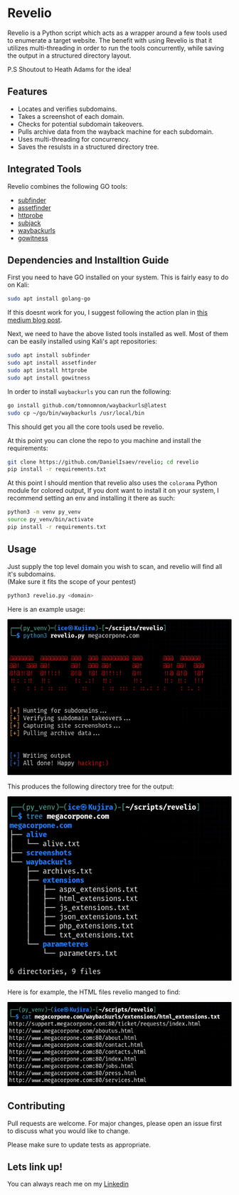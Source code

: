 # Revelio

Revelio is a Python script which acts as a wrapper around a few tools used to enumerate a target website. 
The benefit with using Revelio is that it utilizes multi-threading in order to run the tools concurrently, while saving the output in a structured directory layout.

P.S Shoutout to Heath Adams for the idea!

## Features

- Locates and verifies subdomains.
- Takes a screenshot of each domain.
- Checks for potential subdomain takeovers.
- Pulls archive data from the wayback machine for each subdomain.
- Uses multi-threading for concurrency.
- Saves the resulsts in a structured directory tree.

## Integrated Tools

Revelio combines the following GO tools:                                                                                                                                  

-  [subfinder](https://github.com/projectdiscovery/subfinder)
-  [assetfinder](https://github.com/tomnomnom/assetfinder)
-  [httprobe](https://github.com/tomnomnom/httprobe)
-  [subjack](https://github.com/haccer/subjack)                                                                                                                       
-  [waybackurls](https://github.com/tomnomnom/waybackurls)
-  [gowitness](https://github.com/sensepost/gowitness)

## Dependencies and Installtion Guide

First you need to have GO installed on your system. This is fairly easy to do on Kali:

```bash
sudo apt install golang-go
```

If this doesnt work for you, I suggest following the action plan in [this medium blog post](https://medium.com/@yadav-ajay/go-lang-on-kali-linux-5cc40a78d7de).

Next, we need to have the above listed tools installed as well. Most of them can be easily installed using Kali's apt repositories:

```bash
sudo apt install subfinder
sudo apt install assetfinder
sudo apt install httprobe
sudo apt install gowitness
```

In order to install `waybackurls` you can run the following:

```bash
go install github.com/tomnomnom/waybackurls@latest
sudo cp ~/go/bin/waybackurls /usr/local/bin
```

This should get you all the core tools used be revelio.

At this point you can clone the repo to you machine and install the requirements:

```bash                                   
git clone https://github.com/DanielIsaev/revelio; cd revelio
pip install -r requirements.txt
```

At this point I should mention that revelio also uses the `colorama` Python module for colored output, If you dont want to install it on your system, I recommend setting an env and installing it there as such:

```bash
python3 -m venv py_venv
source py_venv/bin/activate
pip install -r requirements.txt
```

## Usage                                  

Just supply the top level domain you wish to scan, and revelio will find all it's subdomains.                                                                             
(Make sure it fits the scope of your pentest)                                        

```bash                                   
python3 revelio.py <domain>                                                       
```                                       

Here is an example usage: 

![example](https://github.com/DanielIsaev/revelio/blob/main/img/example.png)


This produces the following directory tree for the output:

![tree](https://github.com/DanielIsaev/revelio/blob/main/img/output_tree.png)


Here is for example, the HTML files revelio manged to find:

![ext](https://github.com/DanielIsaev/revelio/blob/main/img/ext_output.png)


## Contributing                           

Pull requests are welcome. For major changes, please open an issue first                                                                                                  
to discuss what you would like to change.                                            

Please make sure to update tests as appropriate.                                     


## Lets link up!                          

You can always reach me on my [Linkedin](https://www.linkedin.com/in/daniel-isaev-757593228/)  
